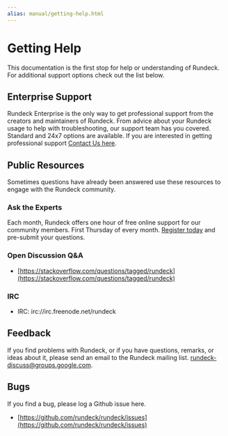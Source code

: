 ```yaml
---
alias: manual/getting-help.html
---
```

# Getting Help

This documentation is the first stop for help or understanding of Rundeck.  For additional support options check out the list below.

## Enterprise Support

Rundeck Enterprise is the only way to get professional support from the creators and maintainers of Rundeck. From advice about your Rundeck usage to help with troubleshooting, our support team has you covered. Standard and 24x7 options are available.  If you are interested in getting professional support [Contact Us here](https://www.rundeck.com/contact).

## Public Resources

Sometimes questions have already been answered use these resources to engage with the Rundeck community.

### Ask the Experts
Each month, Rundeck offers one hour of free online support for our community members.  First Thursday of every month.  [Register today](https://www.rundeck.com/en-us/asktherundeckexpert) and pre-submit your questions.

### Open Discussion Q&A
- [https://stackoverflow.com/questions/tagged/rundeck](https://stackoverflow.com/questions/tagged/rundeck)

### IRC

- IRC: irc://irc.freenode.net/rundeck

## Feedback

If you find problems with Rundeck, or if you have questions, remarks, or
ideas about it, please send an email to the Rundeck mailing list.
[rundeck-discuss@groups.google.com](mailto:rundeck-discuss@groups.google.com).

## Bugs

If you find a bug, please log a Github issue here.

- [https://github.com/rundeck/rundeck/issues](https://github.com/rundeck/rundeck/issues)
